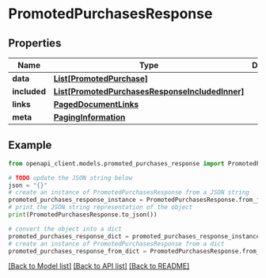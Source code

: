 # PromotedPurchasesResponse


## Properties

Name | Type | Description | Notes
------------ | ------------- | ------------- | -------------
**data** | [**List[PromotedPurchase]**](PromotedPurchase.md) |  | 
**included** | [**List[PromotedPurchasesResponseIncludedInner]**](PromotedPurchasesResponseIncludedInner.md) |  | [optional] 
**links** | [**PagedDocumentLinks**](PagedDocumentLinks.md) |  | 
**meta** | [**PagingInformation**](PagingInformation.md) |  | [optional] 

## Example

```python
from openapi_client.models.promoted_purchases_response import PromotedPurchasesResponse

# TODO update the JSON string below
json = "{}"
# create an instance of PromotedPurchasesResponse from a JSON string
promoted_purchases_response_instance = PromotedPurchasesResponse.from_json(json)
# print the JSON string representation of the object
print(PromotedPurchasesResponse.to_json())

# convert the object into a dict
promoted_purchases_response_dict = promoted_purchases_response_instance.to_dict()
# create an instance of PromotedPurchasesResponse from a dict
promoted_purchases_response_from_dict = PromotedPurchasesResponse.from_dict(promoted_purchases_response_dict)
```
[[Back to Model list]](../README.md#documentation-for-models) [[Back to API list]](../README.md#documentation-for-api-endpoints) [[Back to README]](../README.md)


